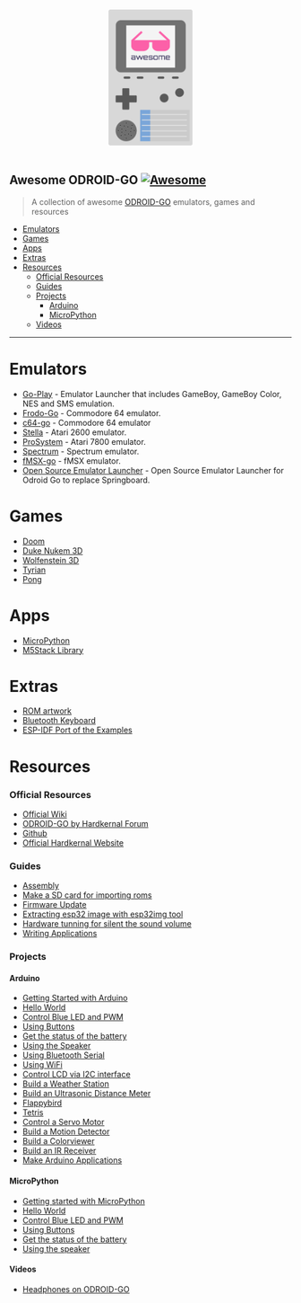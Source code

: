 <p align="center">
  <br>
  <img width="150" src="./logo.svg" alt="logo of awesome-odroid-go repository">
  <br>
  <br>
</p>

## Awesome ODROID-GO [![Awesome](https://cdn.rawgit.com/sindresorhus/awesome/d7305f38d29fed78fa85652e3a63e154dd8e8829/media/badge.svg)](https://github.com/sindresorhus/awesome)

> A collection of awesome [ODROID-GO](https://wiki.odroid.com/odroid_go/odroid_go) emulators, games and resources

- [Emulators](#emulators)
- [Games](#games)
- [Apps](#apps)
- [Extras](#extras)
- [Resources](#resources)
	- [Official Resources](#official-resources)
	- [Guides](#guides)
	- [Projects](#projects)
		- [Arduino](#arduino)
		- [MicroPython](#micropython)
	- [Videos](#videos)

---

# Emulators
- [Go-Play](https://github.com/OtherCrashOverride/go-play) - Emulator Launcher that includes GameBoy, GameBoy Color, NES and SMS emulation.
- [Frodo-Go](https://github.com/OtherCrashOverride/frodo-go) - Commodore 64 emulator.
- [c64-go](https://github.com/Schuemi/c64-go) - Commodore 64 emulator
- [Stella](https://github.com/OtherCrashOverride/stella-odroid-go) - Atari 2600 emulator.
- [ProSystem](https://github.com/OtherCrashOverride/prosystem-odroid-go) - Atari 7800 emulator.
- [Spectrum](https://bitbucket.org/DavidKnight247/odroid-go-spectrum-emulator) - Spectrum emulator.
- [fMSX-go](https://github.com/Schuemi/fMSX-go) - fMSX emulator.
- [Open Source Emulator Launcher](https://github.com/IlyaMZP/emulator-launcher-odroid-go) - Open Source Emulator Launcher for Odroid Go to replace Springboard.

# Games
- [Doom](https://github.com/mad-ady/doom-odroid-go)
- [Duke Nukem 3D](https://github.com/jkirsons/Duke3D)
- [Wolfenstein 3D](https://github.com/jkirsons/wolf4sdl)
- [Tyrian](https://github.com/jkirsons/OpenTyrian)
- [Pong](https://github.com/khuenqdev/goduino/tree/master/pong)

# Apps
- [MicroPython](https://github.com/OtherCrashOverride/MicroPython_ESP32_psRAM_LoBo-odroid-go)
- [M5Stack Library](https://yadi.sk/d/0wo7ympO3Zc6RT)

# Extras
- [ROM artwork](https://dn.odroid.com/ODROID_GO/romart-20180810.tgz)
- [Bluetooth Keyboard](https://github.com/OtherCrashOverride/bt-keyboard-go)
- [ESP-IDF Port of the Examples](https://github.com/dleslie/odroid-go-examples-for-esp-idf)

# Resources

### Official Resources
- [Official Wiki](https://wiki.odroid.com/odroid_go/odroid_go)
- [ODROID-GO by Hardkernal Forum](https://forum.odroid.com/viewforum.php?f=157)
- [Github](https://github.com/hardkernel/ODROID-GO)
- [Official Hardkernal Website](https://www.hardkernel.com)

### Guides
- [Assembly](https://wiki.odroid.com/odroid_go/go_assembling)
- [Make a SD card for importing roms](https://wiki.odroid.com/odroid_go/make_sd_card)
- [Firmware Update](https://wiki.odroid.com/odroid_go/firmware_update)
- [Extracting esp32 image with esp32img tool](https://wiki.odroid.com/odroid_go/extract_esp32_img)
- [Hardware tunning for silent the sound volume](https://wiki.odroid.com/odroid_go/silent_volume)
- [Writing Applications](https://wiki.odroid.com/odroid_go/write_app)

### Projects

#### Arduino
- [Getting Started with Arduino](https://wiki.odroid.com/odroid_go/arduino/01_arduino_setup)
- [Hello World](https://wiki.odroid.com/odroid_go/arduino/02_hello_world)
- [Control Blue LED and PWM](https://wiki.odroid.com/odroid_go/arduino/03_blue_led_and_pwm)
- [Using Buttons](https://wiki.odroid.com/odroid_go/arduino/04_buttons)
- [Get the status of the battery](https://wiki.odroid.com/odroid_go/arduino/05_battery)
- [Using the Speaker](https://wiki.odroid.com/odroid_go/arduino/06_speaker)
- [Using Bluetooth Serial](https://wiki.odroid.com/odroid_go/arduino/07_bluetooth_serial)
- [Using WiFi](https://wiki.odroid.com/odroid_go/arduino/08_wifi_ap)
- [Control LCD via I2C interface](https://wiki.odroid.com/odroid_go/arduino/09_16x2lcd_i2c)
- [Build a Weather Station](https://wiki.odroid.com/odroid_go/arduino/30_weather_station)
- [Build an Ultrasonic Distance Meter](https://wiki.odroid.com/odroid_go/arduino/31_ultrasonic_distance_meter)
- [Flappybird](https://wiki.odroid.com/odroid_go/arduino/32_game_flappybird)
- [Tetris](https://wiki.odroid.com/odroid_go/arduino/33_game_tetris)
- [Control a Servo Motor](https://wiki.odroid.com/odroid_go/arduino/34_servo_motor)
- [Build a Motion Detector](https://wiki.odroid.com/odroid_go/arduino/35_pir_motion_detector)
- [Build a Colorviewer](https://wiki.odroid.com/odroid_go/arduino/36_colorview)
- [Build an IR Receiver](https://wiki.odroid.com/odroid_go/arduino/37_ir_receiver)
- [Make Arduino Applications](https://wiki.odroid.com/odroid_go/arduino_app)

#### MicroPython
- [Getting started with MicroPython](https://wiki.odroid.com/odroid_go/micropython/01_micropython_setup)
- [Hello World](https://wiki.odroid.com/odroid_go/micropython/02_hello_world)
- [Control Blue LED and PWM](https://wiki.odroid.com/odroid_go/micropython/03_blue_led_and_pwm)
- [Using Buttons](https://wiki.odroid.com/odroid_go/micropython/04_buttons)
- [Get the status of the battery](https://wiki.odroid.com/odroid_go/micropython/05_battery)
- [Using the speaker](https://wiki.odroid.com/odroid_go/micropython/06_speaker)

#### Videos
- [Headphones on ODROID-GO](https://www.youtube.com/watch?v=pp_DPHiUhcc)
